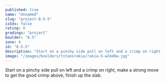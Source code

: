 ```yaml
---
published: true
name: "Unnamed"
slug: "project-8-5-5"
isSds: false
rating: 0
gradings: "project"
boulder: "8.5"
zone: 8
id: "8.5.5"
description: "Start on a pinchy side pull on left and a crimp on right, make a strong move to get the good crimp above, finish up the slab."
image: "/images/boulders/titansrakia/rakia-5-w2448w.jpg"
---
```


Start on a pinchy side pull on left and a crimp on right, make a strong move to get the good crimp above, finish up the slab.
